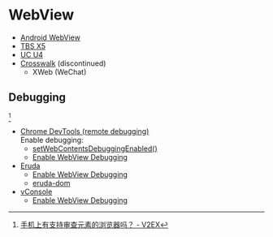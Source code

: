 # WebView
- [Android WebView](https://developer.android.com/reference/android/webkit/WebView)
- [TBS X5](https://x5.tencent.com/)
- [UC U4](https://www.open-uc.cn/solution/u4)
- [Crosswalk](https://github.com/crosswalk-project/crosswalk) (discontinued)
  - XWeb (WeChat)

## Debugging
[^v2ex]
- [Chrome DevTools (remote debugging)](https://developer.chrome.com/docs/devtools/remote-debugging/)  
  Enable debugging:
  - [setWebContentsDebuggingEnabled()](https://developer.android.com/reference/android/webkit/WebView#setWebContentsDebuggingEnabled(boolean))
  - [Enable WebView Debugging](https://github.com/WankkoRee/EnableWebViewDebugging)
- [Eruda](https://github.com/liriliri/eruda)
  - [Enable WebView Debugging](https://github.com/WankkoRee/EnableWebViewDebugging)
  - [eruda-dom](https://github.com/liriliri/eruda-dom)
- [vConsole](https://github.com/Tencent/vConsole)
  - [Enable WebView Debugging](https://github.com/WankkoRee/EnableWebViewDebugging)

[^v2ex]: [手机上有支持审查元素的浏览器吗？ - V2EX](https://www.v2ex.com/t/294520)